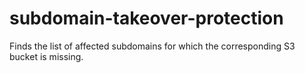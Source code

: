 # subdomain-takeover-protection
Finds the list of affected subdomains for which the corresponding S3 bucket is missing.
